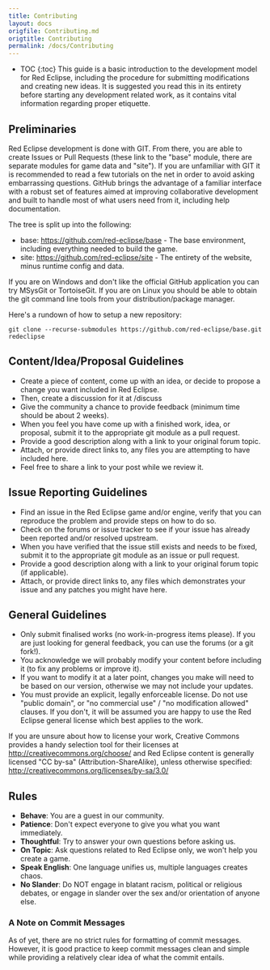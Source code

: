 ```yaml
---
title: Contributing
layout: docs
origfile: Contributing.md
origtitle: Contributing
permalink: /docs/Contributing
---
```

* TOC
{:toc}
This guide is a basic introduction to the development model for Red Eclipse, including the procedure for submitting modifications and creating new ideas. It is suggested you read this in its entirety before starting any development related work, as it contains vital information regarding proper etiquette.

## Preliminaries

Red Eclipse development is done with GIT. From there, you are able to create Issues or Pull Requests (these link to the "base" module, there are separate modules for game data and "site"). If you are unfamiliar with GIT it is recommended to read a few tutorials on the net in order to avoid asking embarrassing questions. GitHub brings the advantage of a familiar interface with a robust set of features aimed at improving collaborative development and built to handle most of what users need from it, including help documentation.

The tree is split up into the following:

* base: https://github.com/red-eclipse/base - The base environment, including everything needed to build the game.
* site: https://github.com/red-eclipse/site - The entirety of the website, minus runtime config and data.

If you are on Windows and don't like the official GitHub application you can try MSysGit or TortoiseGit. If you are on Linux you should be able to obtain the git command line tools from your distribution/package manager.

Here's a rundown of how to setup a new repository:
```
git clone --recurse-submodules https://github.com/red-eclipse/base.git redeclipse
```
## Content/Idea/Proposal Guidelines

* Create a piece of content, come up with an idea, or decide to propose a change you want included in Red Eclipse.
* Then, create a discussion for it at /discuss
* Give the community a chance to provide feedback (minimum time should be about 2 weeks).
* When you feel you have come up with a finished work, idea, or proposal, submit it to the appropriate git module as a pull request.
* Provide a good description along with a link to your original forum topic.
* Attach, or provide direct links to, any files you are attempting to have included here.
* Feel free to share a link to your post while we review it.

## Issue Reporting Guidelines

* Find an issue in the Red Eclipse game and/or engine, verify that you can reproduce the problem and provide steps on how to do so.
* Check on the forums or issue tracker to see if your issue has already been reported and/or resolved upstream.
* When you have verified that the issue still exists and needs to be fixed, submit it to the appropriate git module as an issue or pull request.
* Provide a good description along with a link to your original forum topic (if applicable).
* Attach, or provide direct links to, any files which demonstrates your issue and any patches you might have here.

## General Guidelines

* Only submit finalised works (no work-in-progress items please). If you are just looking for general feedback, you can use the forums (or a git fork!).
* You acknowledge we will probably modify your content before including it (to fix any problems or improve it).
* If you want to modify it at a later point, changes you make will need to be based on our version, otherwise we may not include your updates.
* You must provide an explicit, legally enforceable license. Do not use "public domain", or "no commercial use" / "no modification allowed" clauses. If you don't, it will be assumed you are happy to use the Red Eclipse general license which best applies to the work.

If you are unsure about how to license your work, Creative Commons provides a handy selection tool for their licenses at http://creativecommons.org/choose/ and Red Eclipse content is generally licensed "CC by-sa" (Attribution-ShareAlike), unless otherwise specified: http://creativecommons.org/licenses/by-sa/3.0/

## Rules

* **Behave**: You are a guest in our community.
* **Patience**: Don't expect everyone to give you what you want immediately.
* **Thoughtful**: Try to answer your own questions before asking us.
* **On Topic**: Ask questions related to Red Eclipse only, we won't help you create a game.
* **Speak English**: One language unifies us, multiple languages creates chaos.
* **No Slander**: Do NOT engage in blatant racism, political or religious debates, or engage in slander over the sex and/or orientation of anyone else.

### A Note on Commit Messages

As of yet, there are no strict rules for formatting of commit messages. However, it is good practice to keep commit messages clean and simple while providing a relatively clear idea of what the commit entails.
